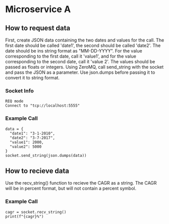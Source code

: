 # Microservice A

## How to request data
  First, create JSON data containing the two dates and values for the call. The first date should be called 'date1', the second should be called 'date2'.
  The date should be ins string format as "MM-DD-YYYY".
  For the value corresponding to the first date, call it 'value1', and for the value corresponding to the second date, call it 'value 2'.
  The values should be passed as floats or integers.
  Using ZeroMQ, call send_string with the socket and pass the JSON as a parameter. Use json.dumps before passing it to convert it to string format.

  ### Socket Info
    REQ mode
    Connect to "tcp://localhost:5555"

  ### Example Call
    data = {
      "date1": "3-1-2010",
      "date2": "3-7-2017",
      "value1": 2000,
      "value2": 5000
    }
    socket.send_string(json.dumps(data))

## How to recieve data
  Use the recv_string() function to recieve the CAGR as a string. The CAGR will be in percent format, but will not contain a percent symbol.

  ### Example Call
    cagr = socket.recv_string()
    print(f"{cagr}%")
